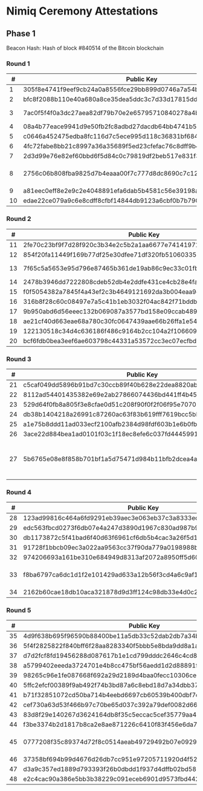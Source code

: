 # Nimiq Ceremony Attestations

## Phase 1

Beacon Hash: Hash of block #840514 of the Bitcoin blockchain

### Round 1

| # | Public Key | Name | Affiliation | Attestation |
|--|--|--|--|--|
| 1 | 305f8e4741f9eef9cb24a0a8556fce29bb899d0746a7a54b7b0278afa46ed9b4 | @jakegray248 |  |  |
| 2 | bfc8f2088b110e40a680a8ce35dea5ddc3c7d33d17815ddd322aae315f2943e1 | Claudio |  | [Github](https://github.com/nimiq/ceremony-attestations/issues/17) |
| 3 | 7ac0f5f4f0a3dc27aea82df79b70e2e65795710840278a4bc2b040a673922bc9 | connebeest / .conne. |  | [Github](https://github.com/nimiq/ceremony-attestations/issues/14) |
| 4 | 08a4b77eace9941d9e50fb2fc8adbd27dacdb64bb4741b559fb6a1dff1730aec | Danyx |  | [Github](https://github.com/nimiq/ceremony-attestations/issues/18) |
| 5 | c0646a452475edba8fc116d7c5ece995d118c36831bf68452b97f6757fee1164 | Otto Mora |  | [X](https://x.com/ottomorac/status/1761478560827527274?s=20) [Github](https://github.com/nimiq/ceremony-attestations/issues/12) |
| 6 | 4fc72fabe8bb21c8997a36a35689f5ed23cfefac76c8dff9b48ea8410c5a623e | sonmq |  | [Github](https://github.com/nimiq/ceremony-attestations/issues/13) |
| 7 | 2d3d99e76e82ef60bbd6f5d84c0c79819df2beb517e831f3f347c2d404f2a616 | GOJOSAMA |  | [Github](https://github.com/nimiq/ceremony-attestations/issues/11) |
| 8 | 2756c06b808fba9825d7b4eaaa00f7c777d8dc8690c7c12afd7a3d37d7c43ea2 | Matthew Ludwig (Chugwig) |  | [Github](https://github.com/nimiq/ceremony-attestations/issues/16) |
| 9 | a81eec0eff8e2e9c2e4048891efa6dab5b4581c56e39198a1334c166480f7ff3 | antonlivaja |  |  |
| 10 | edae22ce079a9c6e8cdff8cfbf14844db9123a6cbf0b7b790ae4e5da9bcc88bf | brunoffranca |  |  |

### Round 2

| # | Public Key | Name | Affiliation | Attestation |
|--|--|--|--|--|
| 11 | 2fe70c23bf9f7d28f920c3b34e2c5b2a1aa6677e74141971c1c64428cac7f058 | Danil Kosov |  | [Github](https://github.com/nimiq/ceremony-attestations/issues/22) |
| 12 | 854f20fa11449f169b77df25e30dfee71df320fb510603351e205ba8450be8cd | sukrucildirr |  | [Github](https://github.com/nimiq/ceremony-attestations/issues/23) |
| 13 | 7f65c5a5653e95d796e87465b361de19ab86c9ec33c01fb007ab8c65df6e3f4d | Alex Batongbakal |  | [Github](https://github.com/nimiq/ceremony-attestations/issues/20) |
| 14 | 2478b3946dd7222808cdeb52db4e2ddfe431ce4cb28e4fa4c54f00dadc292b66 | Hervé |  | [Github](https://github.com/nimiq/ceremony-attestations/issues/21) |
| 15 | f0f5054382a7845f4a43ef2c3b4649121692da3b004eaa9da76630334eca9645 |  |  |  [Github](https://github.com/nimiq/ceremony-attestations/issues/27) |
| 16 | 316b8f28c60c08497e7a5c41b1eb3032f04ac842f71bddbfa55bddf9d0e69dec | Stefan |  | [X](https://twitter.com/stefffffann/status/1768281819336626442)  [Github](https://github.com/nimiq/ceremony-attestations/issues/26) |
| 17 | 9b950abd6d56eeec132b069087a3577bd158e09ccab489a1cca90f8385f8c4aa | ranulfo17 |  |  |
| 18 | ae21cf40d663eae68a780c30fc0647439aae66b26ffa1e544507d698d4380af2 | Joel |  | [Github](https://github.com/nimiq/ceremony-attestations/issues/25) |
| 19 | 122130518c34d4c636186f486c9164b2cc104a2f10660948d850ae06a7c5c317 | Fons |  | [X](https://x.com/FonsLe/status/1768584228722118687?t=R5g3bdIobbCvzwBBJXC2KA&s=35) [Github](https://github.com/nimiq/ceremony-attestations/issues/28) |
| 20 | bcf6fdb0bea3eef6ae603798c44331a53572cc3ec07ecfbd243ed6663cfa3300 | vibin_b |  |  |

### Round 3

| # | Public Key | Name | Affiliation | Attestation |
|--|--|--|--|--|
| 21 | c5caf049dd5896b91bd7c30ccb89f40b628e22dea8820ab3bb1286f0f4faf325 | JD |  | [Github](https://github.com/nimiq/ceremony-attestations/issues/29) |
| 22 | 8112ad54401435382e69e2ab27866074436bd441ff4b45f35aa7a3ff590e1556 | aztoc |  | [Github](https://github.com/nimiq/ceremony-attestations/issues/34) |
| 23 | 529d64f0fb8a805f3e8cfae0d51c208f90f0f2f06f95e7070bcabededba4c3ac | cryptoscar |  |  |
| 24 | db38b1404218a26991c87260ac63f83b619fff7619bcc5bb9253ba086323e936 | Artem |  | [Github](https://github.com/nimiq/ceremony-attestations/issues/31) |
| 25 | a1e75b8ddd11ad033ecf2100afb2384d98fdf603b1e6b0fb8c4fb7f7b3c52e40 | mekoskills |  | [X](https://x.com/mekoskills/status/1770218105836281859?s=20) [Github](https://github.com/nimiq/ceremony-attestations/issues/30) |
| 26 | 3ace22d884bea1ad0101f03c1f18ec8efe6c037fd4445991982ab413e3a7eafe | kaichao |  | [Github](https://github.com/nimiq/ceremony-attestations/issues/32) |
| 27 | 5b6765e08e8f858b701bf1a5d75471d984b11bfb2dcea4ac1c648cb1b8ee2649 | Sebastian Kremer / SebaKremer / edur (discord) |  |  [Github](https://github.com/nimiq/ceremony-attestations/issues/33) |

### Round 4

| # | Public Key | Name | Affiliation | Attestation |
|--|--|--|--|--|
| 28 | 123ad99816c464a6fd9291eb39aec3e063eb37c3a8333ecdf723da3546ff73de | Sören |  | [X](https://twitter.com/the_soerenson/status/1773246927372472580)  [Github](https://github.com/nimiq/ceremony-attestations/issues/41) |
| 29 | edc563fbcd0273f6db07e4a247d3890d1967c830ad987b9e3fb56b7663fc104e | Harley |  | [Github](https://github.com/nimiq/ceremony-attestations/issues/35) |
| 30 | db1173872c5f41bad6f40d63f6961cf6db5b4cac3a26f5d14c5daecbe50a27af | yasho5313 |  | [Github](https://github.com/nimiq/ceremony-attestations/issues/37) |
| 31 | 91728f1bbcb09ec3a022aa9563cc37f90da779a0198988be8b6931b3987c9730 | tina1017_48183 |  | [Github](https://github.com/nimiq/ceremony-attestations/issues/39) |
| 32 | 974206693a161be310e684949d8313af2072a8950ff5d60acfdf3f2ef9bf8adc | Lubos293 |  | [Github](https://github.com/nimiq/ceremony-attestations/issues/40) |
| 33 | f8ba6797ca6dc1d1f2e101429ad633a12b56f3cd4a6c9af11794c68ab86e2988 | Robert / JustineJayz on Discord |  | [Github](https://github.com/nimiq/ceremony-attestations/issues/36) |
| 34 | 2162b60cae18db10aca321878d9d3ff124c98db33e4d0c2d55c7d693078fc3a2 | jomz19 |  | [Github](https://github.com/nimiq/ceremony-attestations/issues/38) |

### Round 5

| # | Public Key | Name | Affiliation | Attestation |
|--|--|--|--|--|
| 35 | 4d9f638b695f96590b88400be11a5db33c52dab2db7a34b85e6c50ec7a9fff3b | hauma1302 |  | [Github](https://github.com/nimiq/ceremony-attestations/issues/49) |
| 36 | 5f4f2825822f840bff6f28aa8283340f5bbb5e8bda9dd8a1afba96a2b7145614 | tinkie |  |  |
| 37 | d7d2fcf8fd19456288d087617b1e1cd799dddc2646c4cd83b3cd5dc1d641dc62 | DirtyRusski |  | [Github](https://github.com/nimiq/ceremony-attestations/issues/44) |
| 38 | a5799402eeeda3724701e4b8cc475bf56aedd1d2d88891f11228cf9d6f95ed4c | jmib007 |  | [Github](https://github.com/nimiq/ceremony-attestations/issues/51) |
| 39 | 98265c96e1fe087668f692a29d2189d4baa0fecc10306ceddabf147319f3d0d4 | donquixo13 |  | [Github](https://github.com/nimiq/ceremony-attestations/issues/47) |
| 40 | 5ffc2efcf00389f9ab492f74b3bd87a6c8ebd18d7a34dbb37348aeaf0e94eb49 | Jens Peter Secher |  | [Github](https://github.com/nimiq/ceremony-attestations/issues/43) |
| 41 | b71f32851072cd50ba714b4eebd6697cb60539b400dbf7d2bdb8a76ea02cce8e | mariofriz |  | [Github](https://github.com/nimiq/ceremony-attestations/issues/46) |
| 42 | cef730a63d53f466b97c70be65d037c392a79def0082d66b0dc58fd6c7d8cf34 | mrkara |  | [Github](https://github.com/nimiq/ceremony-attestations/issues/52) |
| 43 | 83d8f29e140267d3624164db8f35c5eccac5cef35779aa403bf046b3ea895873 | econimiqal |  |  |
| 44 | f3be3374b2d1817b8ca2e8ae871226c6410f83f456e6da70fb386056030fe250 | EChidoskey |  |  |
| 45 | 0777208f35c89374d72f8c0514aeab49729492b07e0929bd8612972529dda73e | Bedyk Yaroslav |  | X: @Yarik386 [Github](https://github.com/nimiq/ceremony-attestations/issues/42) |
| 46 | 37358bf694b99d4676d26db7cc951e97205711920d4f52cb28d113f69f535340 | Muhammad Syahrul |  | [X](https://twitter.com/MelvishNiz)  [Github](https://github.com/nimiq/ceremony-attestations/issues/45) |
| 47 | d3a9c357ed1889d793393f26b0dbdd1f937d4dffb02bd589c4071c748ebf1bd0 | https://twitter.com/ricardobarq |  |  |
| 48 | e2c4cac90a386e5bb3b38229c091eceb6901d9573fbd44259fbface54055dcb7 | Inês Cruz |  |  [Github](https://github.com/nimiq/ceremony-attestations/issues/54) |

